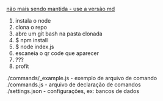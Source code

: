 <a href="https://github.com/rodbf/whatsapp-bot-md">não mais sendo mantida - use a versão md</a>

1. instala o node
2. clona o repo
3. abre um git bash na pasta clonada
4. $ npm install
5. $ node index.js
6. escaneia o qr code que aparecer
7. ???
8. profit

./commands/\_example.js - exemplo de arquivo de comando  
./commands.js - arquivo de declaração de comandos  
./settings.json - configurações, ex: bancos de dados  